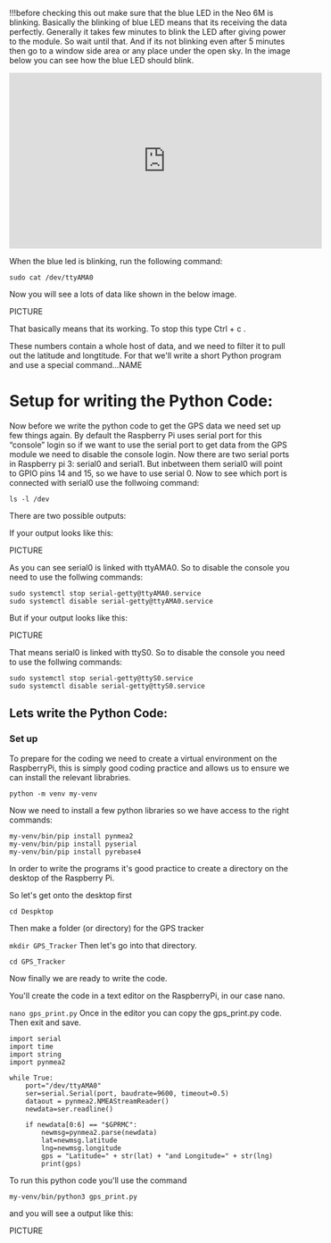 
!!!before checking this out make sure that the blue LED in the Neo 6M is blinking. Basically the blinking of blue LED
means that its receiving the data perfectly. Generally it takes few minutes to blink the LED after giving power to the
module. So wait until that. And if its not blinking even after 5 minutes then go to a window side area or any place
under the open sky. In the image below you can see how the blue LED should blink.

<iframe width="560" height="315" src="https://www.youtube.com/embed/fok8EPmZV7A?si=cKiU8UlOEJrVZXsa" title="YouTube video player" frameborder="0" allow="accelerometer; autoplay; clipboard-write; encrypted-media; gyroscope; picture-in-picture; web-share" referrerpolicy="strict-origin-when-cross-origin" allowfullscreen></iframe>

When the blue led is blinking, run the following command:

`
sudo cat /dev/ttyAMA0
`

Now you will see a lots of data like shown in the below image. 

PICTURE

That basically means that its working. To stop this type Ctrl + c .

These numbers contain a whole host of data, and we need to filter it to pull out the latitude and longtitude. For that we'll write a short Python program and use a special command...NAME

# Setup for writing the Python Code:

Now before we write the python code to get the GPS data we need set up few things again. By default the Raspberry Pi uses serial port for this “console” login so if we want to use the serial port to get data from the GPS module we need to disable the console login. Now there are two serial ports in Raspberry pi 3: serial0 and serial1. But inbetween them serial0 will point to GPIO pins 14 and 15, so we have to use serial 0. Now to see which port is connected with serial0 use the follwoing command:

`
ls -l /dev
`

There are two possible outputs:

If your output looks like this:

PICTURE

As you can see serial0 is linked with ttyAMA0. So to disable the console you need to use the follwing commands:

```
sudo systemctl stop serial-getty@ttyAMA0.service
sudo systemctl disable serial-getty@ttyAMA0.service
```

But if your output looks like this:

PICTURE

That means serial0 is linked with ttyS0. So to disable the console you need to use the follwing commands:

```
sudo systemctl stop serial-getty@ttyS0.service
sudo systemctl disable serial-getty@ttyS0.service
```

## Lets write the Python Code:

### Set up
To prepare for the coding we need to create a virtual environment on the RaspberryPi, this is simply good coding practice and allows us to ensure we can install the relevant librabries. 

`
python -m venv my-venv
`

Now we need to install a few python libraries so we have access to the right commands:

```
my-venv/bin/pip install pynmea2
my-venv/bin/pip install pyserial
my-venv/bin/pip install pyrebase4
```
In order to write the programs it's good practice to create a directory on the desktop of the Raspberry Pi.

So let's get onto the desktop first

`
cd Despktop
`

Then make a folder (or directory) for the GPS tracker

`
mkdir GPS_Tracker
`
Then let's go into that directory.

`
cd GPS_Tracker
`

Now finally we are ready to write the code. 

You'll create the code in a text editor on the RaspberryPi, in our case nano. 

`
nano gps_print.py
`
Once in the editor you can copy the gps_print.py code. Then exit and save.

```
import serial
import time
import string
import pynmea2

while True:
	port="/dev/ttyAMA0"
	ser=serial.Serial(port, baudrate=9600, timeout=0.5)
	dataout = pynmea2.NMEAStreamReader()
	newdata=ser.readline()

	if newdata[0:6] == "$GPRMC":
		newmsg=pynmea2.parse(newdata)
		lat=newmsg.latitude
		lng=newmsg.longitude
		gps = "Latitude=" + str(lat) + "and Longitude=" + str(lng)
		print(gps)

```

To run this python code you'll use the command

`
my-venv/bin/python3 gps_print.py
`

and you will see a output like this:

PICTURE


